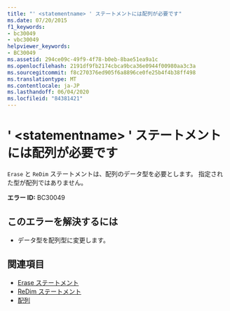```yaml
---
title: "' <statementname> ' ステートメントには配列が必要です"
ms.date: 07/20/2015
f1_keywords:
- bc30049
- vbc30049
helpviewer_keywords:
- BC30049
ms.assetid: 294ce09c-49f9-4f78-b0eb-8bae51ea9a1c
ms.openlocfilehash: 2191df9fb2174cbca9bca36e0944f00980aa3c3a
ms.sourcegitcommit: f8c270376ed905f6a8896ce0fe25b4f4b38ff498
ms.translationtype: MT
ms.contentlocale: ja-JP
ms.lasthandoff: 06/04/2020
ms.locfileid: "84381421"
---
```

# <a name="statementname-statement-requires-an-array"></a>' \<statementname> ' ステートメントには配列が必要です
`Erase` と `ReDim` ステートメントは、配列のデータ型を必要とします。 指定された型が配列ではありません。  
  
 **エラー ID:** BC30049  
  
## <a name="to-correct-this-error"></a>このエラーを解決するには  
  
- データ型を配列型に変更します。  
  
## <a name="see-also"></a>関連項目

- [Erase ステートメント](../language-reference/statements/erase-statement.md)
- [ReDim ステートメント](../language-reference/statements/redim-statement.md)
- [配列](../programming-guide/language-features/arrays/index.md)
